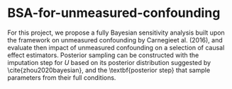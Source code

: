 # BSA-for-unmeasured-confounding
For this project, we propose a fully Bayesian sensitivity analysis built upon the framework on unmeasured confounding by Carnegieet al. (2016), and evaluate then impact of unmeasured confounding on a selection of causal effect estimators. Posterior sampling can be constructed with the imputation step for $U$ based on its posterior distribution suggested by \cite{zhou2020bayesian}, and the \textbf{posterior step} that sample parameters from their full conditions.

